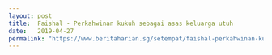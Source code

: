 ```yaml
---
layout: post
title:  Faishal - Perkahwinan kukuh sebagai asas keluarga utuh
date:   2019-04-27
permalink: "https://www.beritaharian.sg/setempat/faishal-perkahwinan-kukuh-sebagai-asas-keluarga-utuh"
---
```

